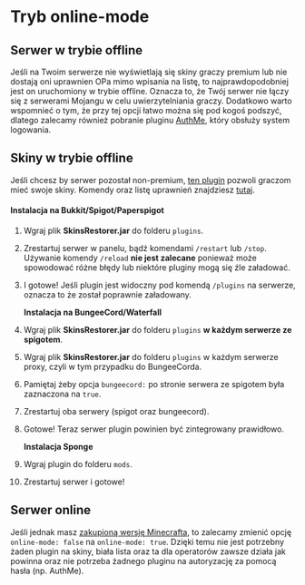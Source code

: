 # Tryb online-mode

## Serwer w trybie offline

Jeśli na Twoim serwerze nie wyświetlają się skiny graczy premium lub nie dostają oni uprawnien OPa mimo wpisania na listę, to najprawdopodobniej jest on uruchomiony w trybie offline. Oznacza to, że Twój serwer nie łączy się z serwerami Mojangu w celu uwierzytelniania graczy. Dodatkowo warto wspomnieć o tym, że przy tej opcji łatwo można się pod kogoś podszyć, dlatego zalecamy również pobranie pluginu [AuthMe](https://www.spigotmc.org/resources/authmereloaded.6269/), który obsłuży system logowania.

## Skiny w trybie offline

Jeśli chcesz by serwer pozostał non-premium, [ten plugin](https://www.spigotmc.org/resources/skinsrestorer.2124/) pozwoli graczom mieć swoje skiny. Komendy oraz listę uprawnień znajdziesz [tutaj](https://github.com/SkinsRestorer/SkinsRestorerX/wiki/cmds-&-perms).

#### Instalacja na Bukkit/Spigot/Paperspigot

1. Wgraj plik **SkinsRestorer.jar** do folderu `plugins`.
2. Zrestartuj serwer w panelu, bądź komendami `/restart` lub `/stop`. Używanie komendy `/reload` **nie jest zalecane** ponieważ może spowodować różne błędy lub niektóre pluginy mogą się źle załadować.
3. I gotowe! Jeśli plugin jest widoczny pod komendą `/plugins` na serwerze, oznacza to że został poprawnie załadowany.

   **Instalacja na BungeeCord/Waterfall**

4. Wgraj plik **SkinsRestorer.jar** do folderu `plugins` **w każdym serwerze ze spigotem**.
5. Wgraj plik **SkinsRestorer.jar** do folderu `plugins` w każdym serwerze proxy, czyli w tym przypadku do BungeeCorda.
6. Pamiętaj żeby opcja `bungeecord:` po stronie serwera ze spigotem była zaznaczona na `true`.
7. Zrestartuj oba serwery \(spigot oraz bungeecord\).
8. Gotowe! Teraz serwer plugin powinien być zintegrowany prawidłowo.

   **Instalacja Sponge**

9. Wgraj plugin do folderu `mods`.
10. Zrestartuj serwer i gotowe!

## Serwer online

Jeśli jednak masz [zakupioną wersję Minecrafta](https://minecraft.net), to zalecamy zmienić opcję `online-mode: false` na `online-mode: true`. Dzięki temu nie jest potrzebny żaden plugin na skiny, biała lista oraz ta dla operatorów zawsze działa jak powinna oraz nie potrzeba żadnego pluginu na autoryzację za pomocą hasła \(np. AuthMe\).

